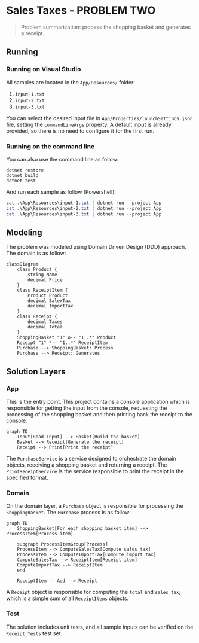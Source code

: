 # Sales Taxes - PROBLEM TWO
> Problem summarization: process the shopping basket and generates a receipt.

## Running

### Running on Visual Studio

All samples are located in the `App/Resources/` folder:
1. `input-1.txt`
1. `input-2.txt`
1. `input-3.txt`

You can select the desired input file in  `App/Properties/launchSettings.json` file, setting the `commandLineArgs` property. A default input is already provided, so there is no need to configure it for the first run.

### Running on the command line

You can also use the command line as follow:

```
dotnet restore
dotnet build
dotnet test
```

And run each sample as follow (Powershell):

```powershell
cat .\App\Resources\input-1.txt | dotnet run --project App
cat .\App\Resources\input-2.txt | dotnet run --project App
cat .\App\Resources\input-3.txt | dotnet run --project App
```

## Modeling

The problem was modeled using Domain Driven Design (DDD) approach.
The domain is as follow:

```mermaid
classDiagram
    class Product {
        string Name
        decimal Price
    }
    class ReceiptItem {
        Product Product
        decimal SalexTax
        decimal ImportTax
    }
    class Receipt {
        decimal Taxes
        decimal Total
    }
    ShoppingBasket "1" o-- "1..*" Product
    Receipt "1" *-- "1..*" ReceiptItem
    Purchase --> ShoppingBasket: Process
    Purchase --> Receipt: Generates
```

## Solution Layers

### App

This is the entry point. This project contains a console application which is responsible for getting the input from the console, requesting the processing of the shopping basket and then printing back the receipt to the console.

```mermaid
graph TD
    Input[Read Input] --> Basket[Build the basket]
    Basket --> Receipt[Generate the receipt]
    Receipt --> Print[Print the receipt]
```

The `PurchaseService` is a service designed to orchestrate the domain objects, receiving a shopping basket and returning a receipt.
The `PrintReceiptService` is the service responsible to print the receipt in the specified format.

### Domain

On the domain layer, a `Purchase` object is responsible for processing the `ShoppingBasket`.
The `Purchase` process is as follow:

```mermaid
graph TD
    ShoppingBasket[For each shopping basket item] --> ProcessItem[Process item]

    subgraph ProcessItemGroup[Process]
    ProcessItem --> ComputeSalesTax[Compute sales tax]
    ProcessItem --> ComputeImportTax[Compute import tax]
    ComputeSalesTax --> ReceiptItem[Receipt item]
    ComputeImportTax --> ReceiptItem
    end

    ReceiptItem -- Add --> Receipt
```

A `Receipt` object is responsible for computing the `total` and `sales tax`, which is a simple sum of all `ReceiptItems` objects.

### Test

The solution includes unit tests, and all sample inputs can be verified on the `Receipt_Tests` test set.
